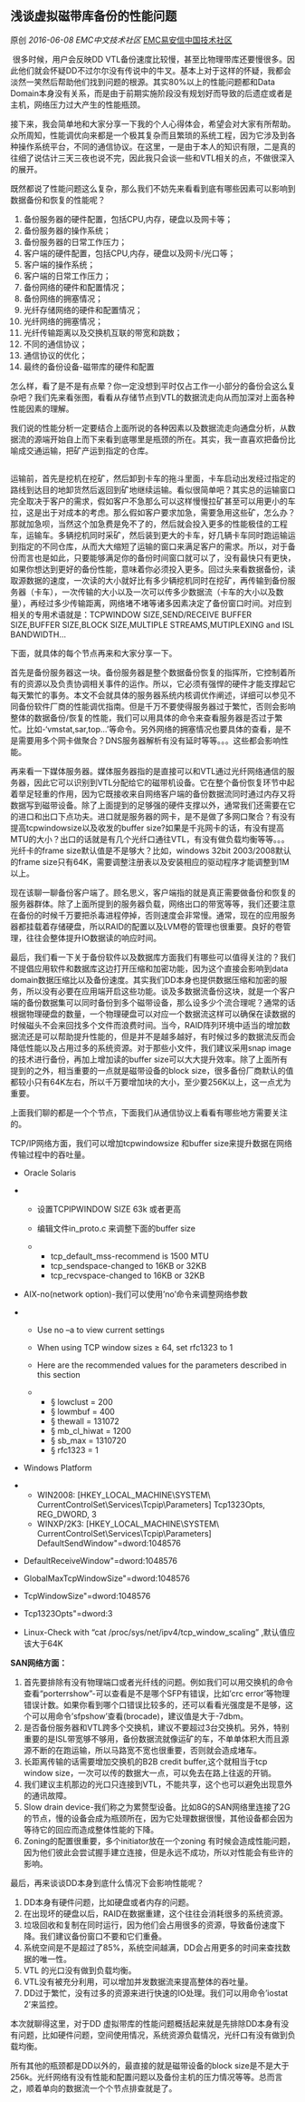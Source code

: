 ## 浅谈虚拟磁带库备份的性能问题

原创 *2016-06-08* *EMC中文技术社区* [EMC易安信中国技术社区](https://mp.weixin.qq.com/s?__biz=MjM5NjY0NzAwMg==&mid=2651771009&idx=2&sn=f05c891f9b94dab0264a5d6b3df5cda7&scene=21##)

​       很多时候，用户会反映DD VTL备份速度比较慢，甚至比物理带库还要慢很多。因此他们就会怀疑DD不过尔尔没有传说中的牛叉。基本上对于这样的怀疑，我都会淡然一笑然后帮助他们找到问题的根源。其实80%以上的性能问题都和Data Domain本身没有关系，而是由于前期实施阶段没有规划好而导致的后遗症或者是主机，网络压力过大产生的性能瓶颈。

​       接下来，我会简单地和大家分享一下我的个人心得体会，希望会对大家有所帮助。众所周知，性能调优向来都是一个极其复杂而且繁琐的系统工程，因为它涉及到各种操作系统平台，不同的通信协议。在这里，一是由于本人的知识有限，二是真的往细了说估计三天三夜也说不完，因此我只会谈一些和VTL相关的点，不做很深入的展开。

​      既然都说了性能问题这么复杂，那么我们不妨先来看看到底有哪些因素可以影响到数据备份和恢复的性能呢？

1. 备份服务器的硬件配置，包括CPU,内存，硬盘以及网卡等；
2. 备份服务器的操作系统；
3. 备份服务器的日常工作压力；
4. 客户端的硬件配置，包括CPU,内存，硬盘以及网卡/光口等；
5. 客户端的操作系统；
6. 客户端的日常工作压力；
7. 备份网络的硬件和配置情况；
8. 备份网络的拥塞情况；
9. 光纤存储网络的硬件和配置情况；
10. 光纤网络的拥塞情况；
11. 光纤传输距离以及交换机互联的带宽和跳数；
12. 不同的通信协议；
13. 通信协议的优化；
14. 最终的备份设备-磁带库的硬件和配置

怎么样，看了是不是有点晕？你一定没想到平时仅占工作一小部分的备份会这么复杂吧？我们先来看张图，看看从存储节点到VTL的数据流走向从而加深对上面各种性能因素的理解。

 

我们说的性能分析一定要结合上面所说的各种因素以及数据流走向通盘分析，从数据流的源端开始自上而下来看到底哪里是瓶颈的所在。其实，我一直喜欢把备份比喻成交通运输，把矿产运到指定的仓库。

[![img](data:image/gif;base64,iVBORw0KGgoAAAANSUhEUgAAAAEAAAABCAYAAAAfFcSJAAAADUlEQVQImWNgYGBgAAAABQABh6FO1AAAAABJRU5ErkJggg==)]()

运输前，首先是挖机在挖矿，然后卸到卡车的拖斗里面，卡车启动出发经过指定的路线到达目的地卸货然后返回到矿地继续运输。看似很简单吧？其实总的运输窗口完全取决于客户的需求，假如客户不急那么可以这样慢慢拉矿甚至可以用更小的车拉，这是出于对成本的考虑。那么假如客户要求加急，需要急用这些矿，怎么办？那就加急呗，当然这个加急费是免不了的，然后就会投入更多的性能极佳的工程车，运输车。多辆挖机同时采矿，然后装到更大的卡车，好几辆卡车同时跑运输运到指定的不同仓库，从而大大缩短了运输的窗口来满足客户的需求。所以，对于备份而言也是如此，只要能够满足你的备份时间窗口就可以了，没有最快只有更快，如果你想达到更好的备份性能，意味着你必须投入更多。回过头来看数据备份，读取源数据的速度，一次读的大小就好比有多少辆挖机同时在挖矿，再传输到备份服务器（卡车），一次传输的大小以及一次可以传多少数据流（卡车的大小以及数量），再经过多少传输距离，网络堵不堵等诸多因素决定了备份窗口时间。对应到相关的专用术语就是：TCPWINDOW SIZE,SEND/RECEIVE  BUFFER SIZE,BUFFER SIZE,BLOCK SIZE,MULTIPLE STREAMS,MUTIPLEXING and ISL BANDWIDTH…

 

下面，就具体的每个节点再来和大家分享一下。

首先是备份服务器这一块。备份服务器是整个数据备份恢复的指挥所，它控制着所有的资源以及负责协调相关事件的运作。所以，它必须有强悍的硬件才能支撑起它每天繁忙的事务。本文不会就具体的服务器系统内核调优作阐述，详细可以参见不同备份软件厂商的性能调优指南。但是千万不要使得服务器过于繁忙，否则会影响整体的数据备份/恢复的性能，我们可以用具体的命令来查看服务器是否过于繁忙。比如-‘vmstat,sar,top…’等命令。另外网络的拥塞情况也要具体的查看，是不是需要用多个网卡做聚合？DNS服务器解析有没有延时等等。。。这些都会影响性能。

再来看一下媒体服务器。媒体服务器指的是直接可以和VTL通过光纤网络通信的服务器，因此它可以识别到VTL分配给它的磁带机设备。它在整个备份恢复环节中起着举足轻重的作用，因为它既接收来自网络客户端的备份数据流同时通过内存又将数据写到磁带设备。除了上面提到的足够强的硬件支撑以外，通常我们还需要在它的进口和出口下点功夫。进口就是服务器的网卡，是不是做了多网口聚合？有没有提高tcpwindowsize以及收发的buffer size?如果是千兆网卡的话，有没有提高MTU的大小？出口的话就是有几个光纤口通往VTL，有没有做负载均衡等等。。。光纤卡的frame size默认值是不是够大？比如，windows 32bit 2003/2008默认的frame size只有64K，需要调整注册表以及安装相应的驱动程序才能调整到1M以上。

现在该聊一聊备份客户端了。顾名思义，客户端指的就是真正需要做备份和恢复的服务器群体。除了上面所提到的服务器负载，网络出口的带宽等等，我们还要注意在备份的时候千万要把杀毒进程停掉，否则速度会非常慢。通常，现在的应用服务器都挂载着存储硬盘，所以RAID的配置以及LVM卷的管理也很重要。良好的卷管理，往往会整体提升IO数据读的响应时间。

最后，我们看一下关于备份软件以及数据库方面我们有哪些可以值得关注的？我们不提倡应用软件和数据库这边打开压缩和加密功能，因为这个直接会影响到data domain数据压缩比以及备份速度。其实我们DD本身也提供数据压缩和加密的服务，所以没有必要在应用端开启这些功能。谈及多数据流备份这块，就是一个客户端的备份数据集可以同时备份到多个磁带设备，那么设多少个流合理呢？通常的话根据物理硬盘的数量，一个物理硬盘可以对应一个数据流这样可以确保在读数据的时候磁头不会来回找多个文件而浪费时间。当今，RAID阵列环境中适当的增加数据流还是可以帮助提升性能的，但是并不是越多越好，有时候过多的数据流反而会降低性能以及占用过多的系统资源。对于那些小文件，我们建议采用snap image 的技术进行备份，再加上增加读的buffer size可以大大提升效率。除了上面所有提到的之外，相当重要的一点就是磁带设备的block size，很多备份厂商默认的值都较小只有64K左右，所以千万要增加块的大小，至少要256K以上，这一点尤为重要。

 

上面我们聊的都是一个个节点，下面我们从通信协议上看看有哪些地方需要关注的。

TCP/IP网络方面，我们可以增加tcpwindowsize 和buffer size来提升数据在网络传输过程中的吞吐量。

- Oracle Solaris

- - 设置TCPIPWINDOW SIZE 63k 或者更高

  - 编辑文件in_proto.c 来调整下面的buffer size

  - - tcp_default_mss-recommend is 1500 MTU
    - tcp_sendspace-changed to 16KB or 32KB
    - tcp_recvspace-changed to 16KB or 32KB

- AIX-no(network option)-我们可以使用’no’命令来调整网络参数

- - Use no –a to view current settings

  - When using TCP window sizes ≥ 64, set rfc1323 to 1

  - Here are the recommended values for the parameters described in this section

  - - § lowclust = 200
    - § lowmbuf = 400
    - § thewall = 131072
    - § mb_cl_hiwat = 1200
    - § sb_max = 1310720
    - § rfc1323 = 1                   

- Windows Platform

- - WIN2008: [HKEY_LOCAL_MACHINE\SYSTEM\ CurrentControlSet\Services\Tcpip\Parameters] Tcp1323Opts, REG_DWORD, 3
  - WINXP/2K3: [HKEY_LOCAL_MACHINE\SYSTEM\ CurrentControlSet\Services\Tcpip\Parameters] DefaultSendWindow"=dword:1048576

- DefaultReceiveWindow"=dword:1048576

- GlobalMaxTcpWindowSize"=dword:1048576

- TcpWindowSize"=dword:1048576  

- Tcp1323Opts"=dword:3

- Linux-Check with “cat /proc/sys/net/ipv4/tcp_window_scaling” ,默认值应该大于64K

**SAN网络方面：**

1. 首先要排除有没有物理端口或者光纤线的问题。例如我们可以用交换机的命令查看“porterrshow”-可以查看是不是哪个SFP有错误，比如’crc error’等物理错误计数。如果你看到哪个口错误比较多的，还可以看看光强度是不是够，这个可以用命令’sfpshow’查看(brocade)，建议值是大于-7dbm。
2. 是否备份服务器和VTL跨多个交换机，建议不要超过3台交换机。另外，特别重要的是ISL带宽够不够用，备份数据流就像运矿的车，不单单体积大而且源源不断的在跑运输，所以马路宽不宽也很重要，否则就会造成堵车。
3. 长距离传输的话需要增加交换机的B2B credit buffer,这个就相当于tcp window size，一次可以传的数据大一点，可以免去在路上往返的开销。
4. 我们建议主机那边的光口只连接到VTL，不能共享，这个也可以避免出现意外的通讯故障。
5. Slow drain device-我们称之为累赘型设备。比如8G的SAN网络里连接了2G的节点，慢的设备会成为瓶颈所在，因为它处理数据很慢，其他设备都会因为等待它的回应而造成整体性能的下降。
6. Zoning的配置很重要，多个initiator放在一个zoning 有时候会造成性能问题，因为他们彼此会尝试握手建立连接，但是永远不成功，所以对性能会有些许的影响。

 

最后，再来谈谈DD本身到底什么情况下会影响性能呢？

1. DD本身有硬件问题，比如硬盘或者内存的问题。
2. 在出现坏的硬盘以后，RAID在数据重建，这个往往会消耗很多的系统资源。
3. 垃圾回收和复制在同时运行，因为他们会占用很多的资源，导致备份速度下降。我们建议备份窗口不要和它们重叠。
4. 系统空间是不是超过了85%，系统空间越满，DD会占用更多的时间来查找数据的唯一性。
5. VTL 的光口没有做到负载均衡。
6. VTL没有被充分利用，可以增加并发数据流来提高整体的吞吐量。
7. DD过于繁忙，没有过多的资源来进行快速的IO处理。我们可以用命令’iostat 2’来监控。

 

本次就聊得这里，对于DD 虚拟带库的性能问题概括起来就是先排除DD本身有没有问题，比如硬件问题，空间使用情况，系统资源负载情况，光纤口有没有做到负载均衡。

所有其他的瓶颈都是DD以外的，最直接的就是磁带设备的block size是不是大于256k。光纤网络有没有性能和配置问题以及备份主机的压力情况等等。总而言之，顺着单向的数据流一个个节点排查就是了。